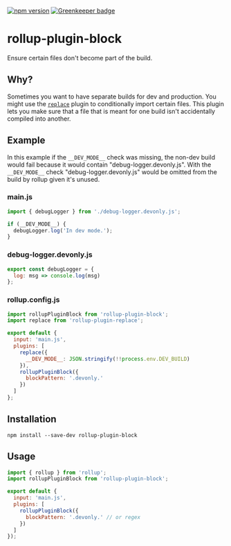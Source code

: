 [![npm version](https://badge.fury.io/js/rollup-plugin-block.svg)](https://badge.fury.io/js/rollup-plugin-block) [![Greenkeeper badge](https://badges.greenkeeper.io/tjenkinson/rollup-plugin-block.svg)](https://greenkeeper.io/)

# rollup-plugin-block

Ensure certain files don't become part of the build.

## Why?

Sometimes you want to have separate builds for dev and production. You might use the [`replace`](https://github.com/rollup/rollup-plugin-replace) plugin to conditionally import certain files. This plugin lets you make sure that a file that is meant for one build isn't accidentally compiled into another.

## Example

In this example if the `__DEV_MODE__` check was missing, the non-dev build would fail because it would contain "debug-logger.devonly.js". With the `__DEV_MODE__` check "debug-logger.devonly.js" would be omitted from the build by rollup given it's unused.

### main.js

```js
import { debugLogger } from './debug-logger.devonly.js';

if (__DEV_MODE__) {
  debugLogger.log('In dev mode.');
}
```

### debug-logger.devonly.js

```js
export const debugLogger = {
  log: msg => console.log(msg)
};
```

### rollup.config.js

```js
import rollupPluginBlock from 'rollup-plugin-block';
import replace from 'rollup-plugin-replace';

export default {
  input: 'main.js',
  plugins: [
    replace({
      __DEV_MODE__: JSON.stringify(!!process.env.DEV_BUILD)
    }),
    rollupPluginBlock({
      blockPattern: '.devonly.'
    })
  ]
};
```

## Installation

```
npm install --save-dev rollup-plugin-block
```

## Usage

```js
import { rollup } from 'rollup';
import rollupPluginBlock from 'rollup-plugin-block';

export default {
  input: 'main.js',
  plugins: [
    rollupPluginBlock({
      blockPattern: '.devonly.' // or regex
    })
  ]
});
```
